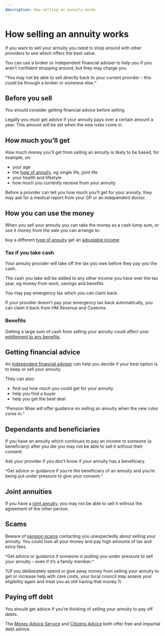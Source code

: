 ```yaml
---
description: How selling an annuity works
---
```


# How selling an annuity works
 
If you want to sell your annuity you need to shop around with other providers to see which offers the best value. 

You can use a broker or independent financial adviser to help you if you aren’t confident shopping around, but they may charge you.

^You may not be able to sell directly back to your current provider – this could be through a broker or someone else.^ 

## Before you sell

You should consider getting financial advice before selling. 

Legally you must get advice if your annuity pays over a certain amount a year. This amount will be set when the new rules come in.

## How much you’ll get

How much money you’ll get from selling an annuity is likely to be based, for example, on:
- your age
- the [type of annuity](/guaranteed-income#types-of-annuity), eg single life, joint life
- your health and lifestyle
- how much you currently receive from your annuity

Before a provider can tell you how much you’ll get for your annuity, they may ask for a medical report from your GP or an independent doctor. 

## How you can use the money

When you sell your annuity you can take the money as a cash lump sum, or use it money from the sale you can arrange to: 

buy a different [type of annuity](/guaranteed-income#types-of-annuity)
get an [adjustable income](adjustable-income)

### Tax if you take cash

Your annuity provider will take off the tax you owe before they pay you the cash. 

The cash you take will be added to any other income you have over the tax year, eg money from work, savings and benefits.

You may pay emergency tax which you can claim back.

If your provider doesn’t pay your emergency tax back automatically, you can claim it back from HM Revenue and Customs.

### Benefits

Getting a large sum of cash from selling your annuity could affect your [entitlement to any benefits](/benefits).
 
## Getting financial advice
 
An [independent financial adviser](/financial-advice) can help you decide if your best option is to keep or sell your annuity.
 
They can also:
 
- find out how much you could get for your annuity
- help you find a buyer
- help you get the best deal

^Pension Wise will offer guidance on selling an annuity when the new rules come in.^

## Dependants and beneficiaries

If you have an annuity which continues to pay an income to someone (a beneficiary) after you die you may not be able to sell it without their consent.

Ask your provider if you don’t know if your annuity has a beneficiary.

^Get advice or guidance if you’re the beneficiary of an annuity and you’re being put under pressure to give your consent.^ 

## Joint annuities

If you have a [joint annuity](/guaranteed-income#types-of-annuity), you may not be able to sell it without the agreement of the other person.

## Scams

Beware of [pension scams](https://www.pensionwise.gov.uk/scams) contacting you unexpectedly about selling your annuity. You could lose all your money and pay high amounts of tax and extra fees.

^Get advice or guidance if someone is putting you under pressure to sell your annuity – even if it’s a family member.^

%If you deliberately spend or give away money from selling your annuity to get or increase help with care costs, your local council may assess your eligibility again and treat you as still having that money.%

## Paying off debt

You should get advice if you’re thinking of selling your annuity to pay off debts.

The [Money Advice Service](https://www.moneyadviceservice.org.uk/en) and [Citizens Advice](http://www.citizensadvice.org.uk/) both offer free and impartial debt advice.
